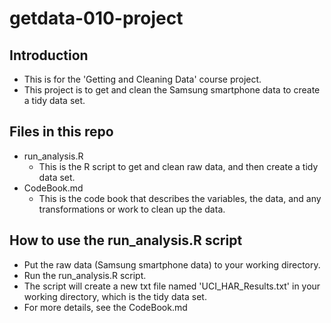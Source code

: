 # getdata-010-project
## Introduction
* This is for the 'Getting and Cleaning Data' course project. <br>
* This project is to get and clean the Samsung smartphone data to create a tidy data set.

## Files in this repo
* run_analysis.R
  * This is the R script to get and clean raw data, and then create a tidy data set.
* CodeBook.md
  * This is the code book that describes the variables, the data, and any transformations or work to clean up the data. <br>

## How to use the run_analysis.R script
* Put the raw data (Samsung smartphone data) to your working directory.
* Run the run_analysis.R script.
* The script will create a new txt file named 'UCI_HAR_Results.txt' in your working directory, which is the tidy data set.
* For more details, see the CodeBook.md


